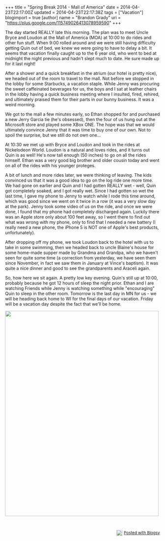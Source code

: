 +++
title = "Spring Break 2014 - Mall of America"
date = 2014-04-23T22:17:00Z
updated = 2014-04-23T22:17:38Z
tags = ["Vacation"]
blogimport = true 
[author]
	name = "Brandon Grady"
	uri = "https://plus.google.com/115749026413078959590"
+++

<p> The day started REALLY late this morning. The plan was to meet Uncle Bryce and Loudon at the Mall of America (MOA) at 10:00 to do rides and other fun stuff. When 9:00 rolled around and we were still having difficulty getting Quin out of bed, we knew we were going to have to delay a bit. It seems that vacation finally caught up to the 6 year old, who went to bed at midnight the night previous and hadn't slept much to date. He sure made up for it last night!</p><p>After a shower and a quick breakfast in the atrium (our hotel is pretty nice), we headed out of the room to travel to the mall. Not before we stopped in the lobby for some Starbucks, a vacation staple. While Jenny was procuring the sweet caffeinated beverages for us, the boys and I sat at leather chairs in the lobby having a quick business meeting where I insulted, fired, rehired, and ultimately praised them for their parts in our bunny business. It was a weird morning.</p><p>We got to the mall a few minutes early, so Ethan shopped for and purchased a new Jerry Garcia tie (he's obsessed), then the four of us hung out at the Microsoft store and played some XBox ONE. The hope was that we would ultimately convince Jenny that it was time to buy one of our own. Not to spoil the surprise, but we still do not own one...</p><p>At 10:30 we met up with Bryce and Loudon and took in the rides at Nickelodeon World. Loudon is a natural and loves rides, and it turns out Quin is as well! He's now tall enough (50 inches) to go on all the rides himself. Ethan was a very good big brother and older cousin today and went on all of the rides with his younger proteges.</p><p>A bit of lunch and more rides later, we were thinking of leaving. The kids convinced us that it was a good idea to go on the log ride one more time. We had gone on earlier and Quin and I had gotten REALLY wet - well, Quin got completely soaked, and I got really wet. Since I had gotten so wet the last time, I gave my phone to Jenny to watch while I rode this time around, which was good since we went on it twice in a row (it was a very slow day at the park). Jenny took some video of us on the ride, and once we were done, I found that my phone had completely discharged again. Luckily there was an Apple store only about 100 feet away, so I went there to find out what was wrong with my phone, only to find that I needed a new battery (I really need a new phone, the iPhone 5 is NOT one of Apple's best products, unfortunately).</p><p>After dropping off my phone, we took Loudon back to the hotel with us to take in some swimming, then we headed back to uncle Blaine's house for some home-made supper made by Grandma and Grandpa, who we haven't seen for quite some time (a correction from yesterday, we have seen them since November, in fact we saw them in January at Vince's baptism). It was quite a nice dinner and good to see the grandparents and Araceli again.</p><p>So, how here we sit again. A pretty low key evening. Quin's still up at 10:00, probably because he got 12 hours of sleep the night prior. Ethan and I are watching Friends while Jenny is watching something while "encouraging" Quin to sleep in the other room. Tomorrow is the last day in MN for us - we will be heading back home to WI for the final days of our vacation. Friday will be a vacation day despite the fact that we'll be home.</p><div class="separator" style="clear: both; text-align: none;"><a href="https://lh4.googleusercontent.com/-Pupl4edV1lA/U1iCTe82LMI/AAAAAAAAhbY/PkmhgXN_uVs/s2048/Photo%25252020140423221723.jpg" target="_blank" style=""><img src="https://lh4.googleusercontent.com/-Pupl4edV1lA/U1iCTe82LMI/AAAAAAAAhbY/PkmhgXN_uVs/s500/Photo%25252020140423221723.jpg" id="blogsy-1398309458020.9563" class="alignnone" width="500" height="667" alt=""></a><span style="line-height: 1.3em;"> </span></div><p>&nbsp;</p><div style="text-align: right; font-size: small; clear: both;" id="blogsy_footer"><a href="http://blogsyapp.com" target="_blank"><img src="http://blogsyapp.com/images/blogsy_footer_icon.png" alt="Posted with Blogsy" style="vertical-align: middle; margin-right: 5px;" width="20" height="20" />Posted with Blogsy</a></div>
